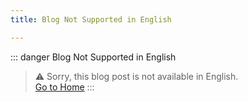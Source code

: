 ```yaml
---
title: Blog Not Supported in English

---
```

::: danger Blog Not Supported in English
> ⚠️ Sorry, this blog post is not available in English.<br>
> [Go to Home](/en/)
:::
